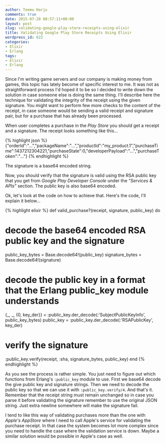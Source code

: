 ```yaml
---
author: Teemu Harju
comments: true
date: 2015-07-20 08:57:11+00:00
layout: post
slug: validating-google-play-store-receipts-using-elixir
title: Validating Google Play Store Receipts Using Elixir
wordpress_id: 622
categories:
- Elixir
- Erlang
tags:
- Elixir
- Erlang
---
```


Since I'm writing game servers and our company is making money from games, this topic has lately become of specific interest to me. It was not as straightforward process I'd hoped it to be so I decided to write down the solution in case someone else is doing the same thing. I'll describe here the technique for validating the integrity of the receipt using the given signature. You might want to perform few more checks to the content of the receipt, in case someone would be sending a valid receipt and signature pair, but for a purchase that has already been processed.

When user completes a purchase in the _Play Store_ you should get a receipt and a signature. The receipt looks something like this...

{% highlight json %}
{"orderId":"...","packageName":"...","productId":"my_product.1","purchaseTime":1437212304221,"purchaseState":0,"developerPayload":"...","purchaseToken":"..."}
{% endhighlight %}

The signature is a base64 encoded string.

Now, you should verify that the signature is valid using the RSA public key that you get from _Google Play Developer Console_ under the _"Services & APIs"_ section. The public key is also base64 encoded.

Ok, let's look at the code on how to achieve that. Here's the code, I'll explain it below...

{% highlight elixir %}
def valid_purchase?(receipt, signature, public_key) do
  # decode the base64 encoded RSA public key and the signature
  public_key_bytes = Base.decode64!(public_key)
  signature_bytes = Base.decode64!(signature)

  # decode the public key in a format that the Erlang public_key module understands
  {_, _, {0, key_der}} = :public_key.der_decode(:'SubjectPublicKeyInfo', public_key_bytes)
  public_key = :public_key.der_decode(:'RSAPublicKey', key_der)

  # verify the signature
  :public_key.verify(receipt, :sha, signature_bytes, public_key)
end
{% endhighlight %}

As you see the process is rather simple. You just need to figure out which functions from Erlang's `:public_key` module to use. First we base64 decode the give public key and signature strings. Then we need to decode the public key so that we can use it with `:public_key.verify/4`. And that's it. Remember that the receipt string must remain unchanged so in case you parse it before validating the signature remember to use the original JSON string. Just extra newline somewhere will make the signature fail.

I tend to like this way of validating purchases more than the one with _Apple's AppStore_ where I need to call Apple's service for validating the purchase receipt. In that case the system becomes lot more complex since you need to handle the case where the validation service is down. Maybe a similar solution would be possible in Apple's case as well.
